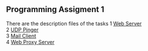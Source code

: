 ## Programming Assigment 1
There are the description files of the tasks
1 [Web Server](https://github.com/louisja1/ComputerNetworkingAssignments/blob/master/Assignment%231/WebServer/Socket1_WebServer.pdf) <br>
2 [UDP Pinger](https://github.com/louisja1/ComputerNetworkingAssignments/blob/master/Assignment%231/UDPPinger/Socket2_UDPpinger.pdf) <br>
3 [Mail Client](https://github.com/louisja1/ComputerNetworkingAssignments/blob/master/Assignment%231/MailClient/Socket3_SMTP.pdf) <br>
4 [Web Proxy Server](https://github.com/louisja1/ComputerNetworkingAssignments/blob/master/Assignment%231/WebProxyServer/Socket4_ProxyServer.pdf) <br>
